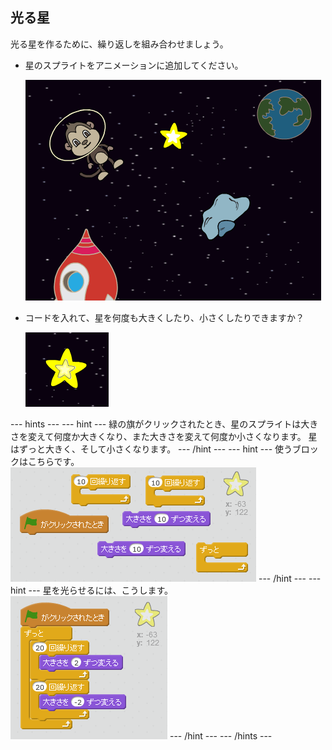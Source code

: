 ## 光る星

光る星を作るために、繰り返しを組み合わせましょう。

+ 星のスプライトをアニメーションに追加してください。
    
    ![Adding a star sprite](images/space-star-sprite.png)

+ コードを入れて、星を何度も大きくしたり、小さくしたりできますか？
    
    ![Testing a shining star](images/space-star-test.png)

--- hints --- --- hint --- 緑の旗がクリックされたとき、星のスプライトは大きさを変えて何度か大きくなり、また大きさを変えて何度か小さくなります。 星はずっと大きく、そして小さくなります。 --- /hint --- --- hint --- 使うブロックはこちらです。 ![Blocks for a shining star](images/space-star-blocks.png) --- /hint --- --- hint --- 星を光らせるには、こうします。 ![Code for a shining star](images/space-star-code.png) --- /hint --- --- /hints ---